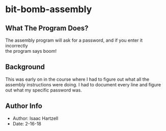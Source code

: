 # bit-bomb-assembly

## What The Program Does?
The assembly program will ask for a password, and if you enter it incorrectly\
the program says boom!

## Background
This was early on in the course where I had to figure out what all the assembly instructions were doing.
I had to document every line and figure out what my specific password was.

## Author Info
- Author: Isaac Hartzell
- Date: 2-16-18
